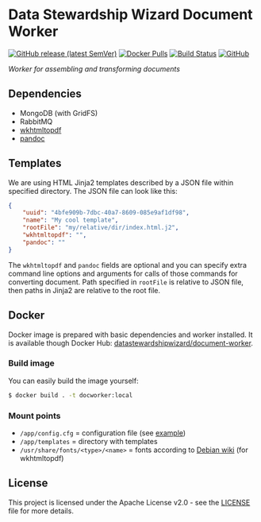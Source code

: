# Data Stewardship Wizard Document Worker

[![GitHub release (latest SemVer)](https://img.shields.io/github/v/release/ds-wizard/document-worker)](https://github.com/ds-wizard/document-worker/releases)
[![Docker Pulls](https://img.shields.io/docker/pulls/datastewardshipwizard/document-worker)](https://hub.docker.com/r/datastewardshipwizard/document-worker)
[![Build Status](https://travis-ci.org/ds-wizard/document-worker.svg?branch=develop)](https://travis-ci.org/ds-wizard/document-worker)
[![GitHub](https://img.shields.io/github/license/ds-wizard/document-worker)](LICENSE)

*Worker for assembling and transforming documents*

## Dependencies

-  MongoDB (with GridFS)
-  RabbitMQ
-  [wkhtmltopdf](https://github.com/wkhtmltopdf/wkhtmltopdf)
-  [pandoc](https://github.com/jgm/pandoc)

## Templates

We are using HTML Jinja2 templates described by a JSON file within specified directory. The JSON file can look like this:

```json
{
    "uuid": "4bfe909b-7dbc-40a7-8609-085e9af1df98",
    "name": "My cool template",
    "rootFile": "my/relative/dir/index.html.j2",
    "wkhtmltopdf": "",
    "pandoc": ""
}
```

The `wkhtmltopdf` and `pandoc` fields are optional and you can specify extra command line options and arguments for calls of those commands for converting document. Path specified in `rootFile` is relative to JSON file, then paths in Jinja2 are relative to the root file.


## Docker

Docker image is prepared with basic dependencies and worker installed. It is available though Docker Hub: [datastewardshipwizard/document-worker](https://hub.docker.com/r/datastewardshipwizard/document-worker).

### Build image

You can easily build the image yourself:

```bash
$ docker build . -t docworker:local
```

### Mount points

-  `/app/config.cfg` = configuration file (see [example](config.cfg))
-  `/app/templates` = directory with templates
-  `/usr/share/fonts/<type>/<name>` = fonts according to [Debian wiki](https://wiki.debian.org/Fonts/PackagingPolicy) (for wkhtmltopdf)

## License

This project is licensed under the Apache License v2.0 - see the
[LICENSE](LICENSE) file for more details.
